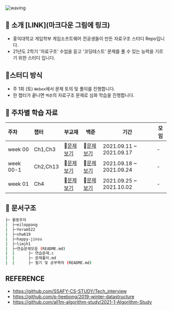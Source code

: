 ![waving](https://capsule-render.vercel.app/api?type=waving&height=200&text=Data-Structure&fontAlign=70&fontAlignY=35&color=gradient)

## 📣 소개 [LINK](마크다운 그림에 링크)

- 홍익대학교 게임학부 게임소프트웨어 전공생들이 만든 자료구조 스터디 Repo입니다.
- 21년도 2학기 '자료구조' 수업을 듣고 '코딩테스트' 문제를 풀 수 있는 능력을 기르기 위한 스터디 입니다.



## 📝스터디 방식

- 주 1회 (토) `Webex`에서 문제 토의 및 풀이를 진행합니다.
- 한 챕터가 끝나면 `백준`의 자료구조 문제로 심화 학습을 진행합니다. 



## 📁 주차별 학습 자료

| 주차      | 챕터     | 부교재        | 백준          | 기간                    | 모임 |
| :-------- | :------- | ------------- | ------------- | ----------------------- | ---- |
| week 00   | Ch1,Ch3  | 📒[문제보기]() | 📄[문제보기]() | 2021.09.11 ~ 2021.09.17 | -    |
| week 00-1 | Ch2,Ch13 | 📒[문제보기]() | 📄[문제보기]() | 2021.09.18 ~ 2021.09.24 | -    |
| week 01   | Ch4      | 📒[문제보기]() | 📄[문제보기]() | 2021.09.25 ~ 2021.10.02 | -    |



## 📑 문서구조

```sh
├─ 활동주차
|  ├─eiloppang
|  ├─Yeram522
|  ├─shw619
|  ├─happy-jinsu
|  ├─limjh1
|  ├─연습문제모음 (README.md)
|  |      ├─ 연습문제.c 
|  |      ├─ 문제풀이.md
|  |      ├─ 필기 및 공부목차 (README.md)
```



##  REFERENCE

- https://github.com/SSAFY-CS-STUDY/Tech_interview
- https://github.com/p-heebong/2019-winter-datastructure
- https://github.com/all1m-algorithm-study/2021-1-Algorithm-Study



